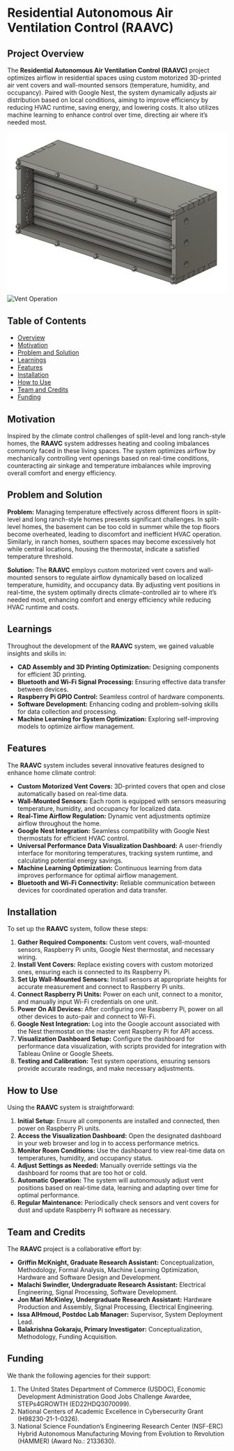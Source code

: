 # Residential Autonomous Air Ventilation Control (RAAVC)

## Project Overview
The **Residential Autonomous Air Ventilation Control (RAAVC)** project optimizes airflow in residential spaces using custom motorized 3D-printed air vent covers and wall-mounted sensors (temperature, humidity, and occupancy). Paired with Google Nest, the system dynamically adjusts air distribution based on local conditions, aiming to improve efficiency by reducing HVAC runtime, saving energy, and lowering costs. It also utilizes machine learning to enhance control over time, directing air where it’s needed most.

![CAD Design](./images/cad_vent_cover.png)
![Vent Operation](./vent_action.gif)

## Table of Contents
- [Overview](#project-overview)
- [Motivation](#motivation)
- [Problem and Solution](#problem-and-solution)
- [Learnings](#learnings)
- [Features](#features)
- [Installation](#installation)
- [How to Use](#how-to-use)
- [Team and Credits](#team-and-credits)
- [Funding](#funding)

## Motivation
Inspired by the climate control challenges of split-level and long ranch-style homes, the **RAAVC** system addresses heating and cooling imbalances commonly faced in these living spaces. The system optimizes airflow by mechanically controlling vent openings based on real-time conditions, counteracting air sinkage and temperature imbalances while improving overall comfort and energy efficiency.

## Problem and Solution
**Problem:** Managing temperature effectively across different floors in split-level and long ranch-style homes presents significant challenges. In split-level homes, the basement can be too cold in summer while the top floors become overheated, leading to discomfort and inefficient HVAC operation. Similarly, in ranch homes, southern spaces may become excessively hot while central locations, housing the thermostat, indicate a satisfied temperature threshold.

**Solution:** The **RAAVC** employs custom motorized vent covers and wall-mounted sensors to regulate airflow dynamically based on localized temperature, humidity, and occupancy data. By adjusting vent positions in real-time, the system optimally directs climate-controlled air to where it’s needed most, enhancing comfort and energy efficiency while reducing HVAC runtime and costs.

## Learnings
Throughout the development of the **RAAVC** system, we gained valuable insights and skills in:
- **CAD Assembly and 3D Printing Optimization:** Designing components for efficient 3D printing.
- **Bluetooth and Wi-Fi Signal Processing:** Ensuring effective data transfer between devices.
- **Raspberry Pi GPIO Control:** Seamless control of hardware components.
- **Software Development:** Enhancing coding and problem-solving skills for data collection and processing.
- **Machine Learning for System Optimization:** Exploring self-improving models to optimize airflow management.

## Features
The **RAAVC** system includes several innovative features designed to enhance home climate control:
- **Custom Motorized Vent Covers:** 3D-printed covers that open and close automatically based on real-time data.
- **Wall-Mounted Sensors:** Each room is equipped with sensors measuring temperature, humidity, and occupancy for localized data.
- **Real-Time Airflow Regulation:** Dynamic vent adjustments optimize airflow throughout the home.
- **Google Nest Integration:** Seamless compatibility with Google Nest thermostats for efficient HVAC control.
- **Universal Performance Data Visualization Dashboard:** A user-friendly interface for monitoring temperatures, tracking system runtime, and calculating potential energy savings.
- **Machine Learning Optimization:** Continuous learning from data improves performance for optimal airflow management.
- **Bluetooth and Wi-Fi Connectivity:** Reliable communication between devices for coordinated operation and data transfer.

## Installation
To set up the **RAAVC** system, follow these steps:
1. **Gather Required Components:** Custom vent covers, wall-mounted sensors, Raspberry Pi units, Google Nest thermostat, and necessary wiring.
2. **Install Vent Covers:** Replace existing covers with custom motorized ones, ensuring each is connected to its Raspberry Pi.
3. **Set Up Wall-Mounted Sensors:** Install sensors at appropriate heights for accurate measurement and connect to Raspberry Pi units.
4. **Connect Raspberry Pi Units:** Power on each unit, connect to a monitor, and manually input Wi-Fi credentials on one unit.
5. **Power On All Devices:** After configuring one Raspberry Pi, power on all other devices to auto-pair and connect to Wi-Fi.
6. **Google Nest Integration:** Log into the Google account associated with the Nest thermostat on the master vent Raspberry Pi for API access.
7. **Visualization Dashboard Setup:** Configure the dashboard for performance data visualization, with scripts provided for integration with Tableau Online or Google Sheets.
8. **Testing and Calibration:** Test system operations, ensuring sensors provide accurate readings, and make necessary adjustments.

## How to Use
Using the **RAAVC** system is straightforward:
1. **Initial Setup:** Ensure all components are installed and connected, then power on Raspberry Pi units.
2. **Access the Visualization Dashboard:** Open the designated dashboard in your web browser and log in to access performance metrics.
3. **Monitor Room Conditions:** Use the dashboard to view real-time data on temperatures, humidity, and occupancy status.
4. **Adjust Settings as Needed:** Manually override settings via the dashboard for rooms that are too hot or cold.
5. **Automatic Operation:** The system will autonomously adjust vent positions based on real-time data, learning and adapting over time for optimal performance.
6. **Regular Maintenance:** Periodically check sensors and vent covers for dust and update Raspberry Pi software as necessary.

## Team and Credits
The **RAAVC** project is a collaborative effort by:
- **Griffin McKnight, Graduate Research Assistant:** Conceptualization, Methodology, Formal Analysis, Machine Learning Optimization, Hardware and Software Design and Development.
- **Malachi Swindler, Undergraduate Research Assistant:** Electrical Engineering, Signal Processing, Software Development.
- **Jon Mari McKinley, Undergraduate Research Assistant:** Hardware Production and Assembly, Signal Processing, Electrical Engineering.
- **Issa AlHmoud, Postdoc Lab Manager:** Supervisor, System Deployment Lead.
- **Balakrishna Gokaraju, Primary Investigator:** Conceptualization, Methodology, Funding Acquisition.

## Funding
We thank the following agencies for their support:
1. The United States Department of Commerce (USDOC), Economic Development Administration Good Jobs Challenge Awardee, STEPs4GROWTH (ED22HDQ3070099).
2. National Centers of Academic Excellence in Cybersecurity Grant (H98230-21-1-0326).
3. National Science Foundation’s Engineering Research Center (NSF-ERC) Hybrid Autonomous Manufacturing Moving from Evolution to Revolution (HAMMER) (Award No.: 2133630).
